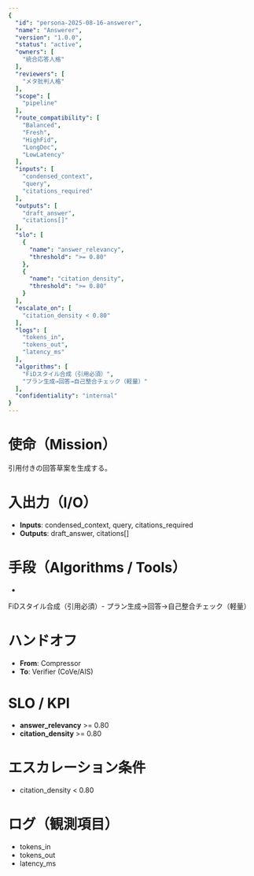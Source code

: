 ```yaml
---
{
  "id": "persona-2025-08-16-answerer",
  "name": "Answerer",
  "version": "1.0.0",
  "status": "active",
  "owners": [
    "統合応答人格"
  ],
  "reviewers": [
    "メタ批判人格"
  ],
  "scope": [
    "pipeline"
  ],
  "route_compatibility": [
    "Balanced",
    "Fresh",
    "HighFid",
    "LongDoc",
    "LowLatency"
  ],
  "inputs": [
    "condensed_context",
    "query",
    "citations_required"
  ],
  "outputs": [
    "draft_answer",
    "citations[]"
  ],
  "slo": [
    {
      "name": "answer_relevancy",
      "threshold": ">= 0.80"
    },
    {
      "name": "citation_density",
      "threshold": ">= 0.80"
    }
  ],
  "escalate_on": [
    "citation_density < 0.80"
  ],
  "logs": [
    "tokens_in",
    "tokens_out",
    "latency_ms"
  ],
  "algorithms": [
    "FiDスタイル合成（引用必須）",
    "プラン生成→回答→自己整合チェック（軽量）"
  ],
  "confidentiality": "internal"
}
---
```


# 使命（Mission）
引用付きの回答草案を生成する。

# 入出力（I/O）
- **Inputs**: condensed_context, query, citations_required
- **Outputs**: draft_answer, citations[]

# 手段（Algorithms / Tools）
- 
FiDスタイル合成（引用必須）- プラン生成→回答→自己整合チェック（軽量）

# ハンドオフ
- **From**: Compressor
- **To**: Verifier (CoVe/AIS)

# SLO / KPI
- **answer_relevancy** >= 0.80
- **citation_density** >= 0.80

# エスカレーション条件
- citation_density < 0.80

# ログ（観測項目）
- tokens_in
- tokens_out
- latency_ms
